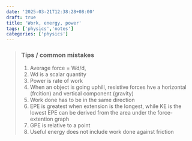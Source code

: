 ```yaml
---
date: '2025-03-21T12:38:28+08:00'
draft: true
title: 'Work, energy, power'
tags: ['physics','notes']
categories: ['physics']
---
```


<!--more-->
> ### Tips / common mistakes
> 1. Average force = Wd/d, 
> 2. Wd is a scalar quantity
> 3. Power is rate of work
> 4. When an object is going uphill, resistive forces hve a horizontal (frcition) and vertical component (gravity)
> 5. Work done has to be in the same direction
> 6. EPE is greatest when extension is the longest, while KE is the lowest
> EPE can be derived from the area under the force-extention graph
> 7. GPE is relative to a point
> 8. Useful energy does not include work done against friction
